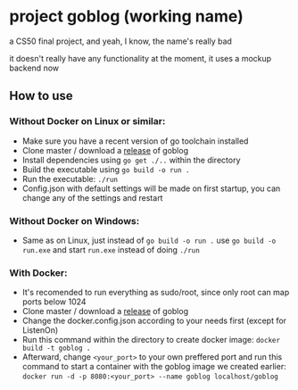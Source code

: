 # project goblog (working name)
a CS50 final project, and yeah, I know, the name's really bad

it doesn't really have any functionality at the moment, it uses a mockup backend now

## How to use
### Without Docker on Linux or similar:
- Make sure you have a recent version of go toolchain installed
- Clone master / download a [release] of goblog
- Install dependencies using `go get ./..` within the directory
- Build the executable using `go build -o run .`
- Run the executable: `./run`
- Config.json with default settings will be made on first startup, you can change any of the settings and restart
### Without Docker on Windows:
- Same as on Linux, just instead of `go build -o run .` use  `go build -o run.exe` and start `run.exe` instead of doing `./run`
### With Docker:
- It's recomended to run everything as sudo/root, since only root can map ports below 1024
- Clone master / download a [release] of goblog
- Change the docker.config.json according to your needs first (except for ListenOn)
- Run this command within the directory to create docker image: `docker build -t goblog .`
- Afterward, change `<your_port>` to your own preffered port and run this command to start a container with the goblog image we created earlier: `docker run -d -p 8080:<your_port> --name goblog localhost/goblog` 

[release]: https://github.com/david-sorm/goblog/releases